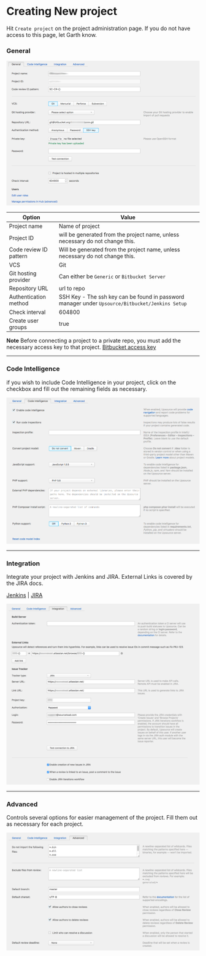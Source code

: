 # Creating New project
Hit `Create project` on the project administration page. If you do not have access to this page, let Garth know.

### General ###
![optional caption text](./assets/cp-general.png)

Option | Value
------------- | -------------
Project name| Name of project
Project ID| will be generated from the project name, unless necessary do not change this.
Code review ID pattern| Will be generated from the project name, unless necessary do not change this.
VCS| Git
Git hosting provider| Can either be `Generic` or `Bitbucket Server`
Repository URL| url to repo
Authentication method| SSH Key - The ssh key can be found in password manager under `Upsource/Bitbucket/Jenkins Setup`
Check interval| 604800
Create user groups| true

**Note**
Before connecting a project to a private repo, you must add the necessary access key to that project. [Bitbucket access key](readme.md)

---

### Code Intelligence ###
if you wish to include Code Intelligence in your project, click on the checkbox and fill out the remaining fields as necessary.

![](./assets/cp-codeintel.png)

---
### Integration ###
Integrate your project with Jenkins and JIRA. External Links is covered by the JIRA docs.

[Jenkins](JENKINS.md) | [JIRA](JIRA.md)

![](./assets/cp-integration.png)

---
### Advanced ###
Controls several options for easier management of the project. Fill them out as necessary for each project.

![](./assets/cp-advanced.png)
